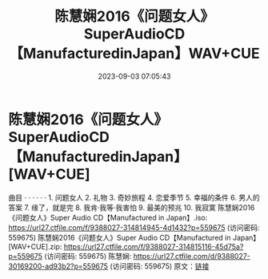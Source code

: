 ﻿---
title: 陈慧娴2016《问题女人》SuperAudioCD【ManufacturedinJapan】WAV+CUE
date: 2023-09-03 07:05:43
categories: WAV车载音乐、镜像
tags: 华语中文
---
# 陈慧娴2016《问题女人》SuperAudioCD【ManufacturedinJapan】[WAV+CUE]

曲目
· · · · · ·
1.
问题女人
2. 礼物
3. 奇妙旅程
4. 恋爱季节
5. 幸福的条件
6. 男人的答案
7. 缘了，就是完
8. 我肯·我等·我害怕
9. 最美的预兆
10. 我寂寞
陈慧娴2016《问题女人》Super Audio
CD【Manufactured in Japan】.iso: https://url27.ctfile.com/f/9388027-314814945-4d1432?p=559675
(访问密码: 559675)
陈慧娴2016《问题女人》Super Audio
CD【Manufactured in Japan】[WAV+CUE].zip: https://url27.ctfile.com/f/9388027-314815116-45d75a?p=559675
(访问密码: 559675)
陈慧娴: https://url27.ctfile.com/d/9388027-30169200-ad93b2?p=559675
(访问密码: 559675)
原文：[链接](https://blog.sina.com.cn/s/blog_1647c7e76010313bi.html)